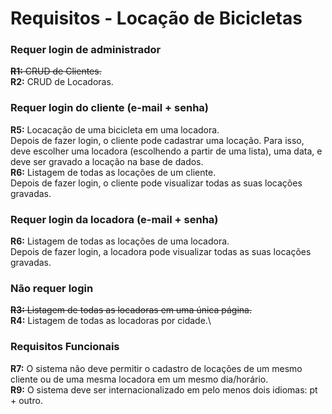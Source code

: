 # Requisitos - Locação de Bicicletas

### Requer login de administrador
~~**R1:** CRUD de Clientes.~~\
**R2:** CRUD de Locadoras.

### Requer login do cliente (e-mail + senha)
**R5:** Locacação de uma bicicleta em uma locadora.\
Depois de fazer login, o cliente pode cadastrar uma locação. Para isso, deve escolher uma locadora (escolhendo a partir de uma lista), uma data, e deve ser gravado a locação na base de dados.\
**R6:** Listagem de todas as locações de um cliente.\
Depois de fazer login, o cliente pode visualizar todas as suas locações gravadas.

### Requer login da locadora (e-mail + senha)
**R6:** Listagem de todas as locações de uma locadora.\
Depois de fazer login, a locadora pode visualizar todas as suas locações gravadas.

### Não requer login
~~**R3:** Listagem de todas as locadoras em uma única página.~~\
**R4:** Listagem de todas as locadoras por cidade.\

### Requisitos Funcionais
**R7:** O sistema não deve permitir o cadastro de locações de um mesmo cliente ou de uma mesma locadora em um mesmo dia/horário.\
**R9:** O sistema deve ser internacionalizado em pelo menos dois idiomas: pt + outro.
 
